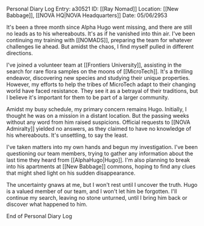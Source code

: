 Personal Diary Log Entry: a30521
ID: [[Ray Nomad]]
Location: [[New Babbage]], [[NOVA HQ|NOVA Headquarters]] 
Date: 05/06/2953

It's been a three month since Alpha Hugo went missing, and there are still no leads as to his whereabouts. It's as if he vanished into thin air. I've been continuing my training with [[NOMADS]], preparing the team for whatever challenges lie ahead. But amidst the chaos, I find myself pulled in different directions.

I've joined a volunteer team at [[Frontiers University]], assisting in the search for rare flora samples on the moons of [[MicroTech]]. It's a thrilling endeavor, discovering new species and studying their unique properties. However, my efforts to help the tribes of MicroTech adapt to their changing world have faced resistance. They see it as a betrayal of their traditions, but I believe it's important for them to be part of a larger community.

Amidst my busy schedule, my primary concern remains Hugo. Initially, I thought he was on a mission in a distant location. But the passing weeks without any word from him raised suspicions. Official requests to [[NOVA Admiralty]] yielded no answers, as they claimed to have no knowledge of his whereabouts. It's unsettling, to say the least.

I've taken matters into my own hands and begun my investigation. I've been questioning our team members, trying to gather any information about the last time they heard from [[AlphaHugo|Hugo]]. I'm also planning to break into his apartments at [[New Babbage]] commons, hoping to find any clues that might shed light on his sudden disappearance.

The uncertainty gnaws at me, but I won't rest until I uncover the truth. Hugo is a valued member of our team, and I won't let him be forgotten. I'll continue my search, leaving no stone unturned, until I bring him back or discover what happened to him.

End of Personal Diary Log